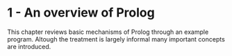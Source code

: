 # 1 - An overview of Prolog

This chapter reviews basic mechanisms of Prolog through an example program. Altough the treatment is largely informal many important concepts are introduced.
